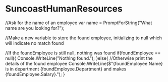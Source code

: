 # SuncoastHumanResources

//Ask for the name of an employee
var name = PromptForString("What name are you looking for?");

//Make a new variable to store the found employee, initializing to null which will indicate no match found

//If the foundEmployee is still null, nothing was found
if(foundEmployee == null){
Console.WriteLine("Nothing found.");
}else{
//Otherwise print the details of the found employee
Console.WriteLine($"{foundEmployee.Name} is in department {foundEmployee.Department} and makes {foundEmployee.Salary}.");
}

